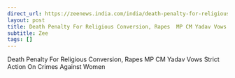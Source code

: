 ```yaml
---
direct_url: https://zeenews.india.com/india/death-penalty-for-religious-conversion-rapes-mp-cm-yadav-vows-strict-action-on-crimes-against-women-2869527.html
layout: post
title: Death Penalty For Religious Conversion, Rapes  MP CM Yadav Vows Strict Action On Crimes Against Women
subtitle: Zee
tags: []
---
```


Death Penalty For Religious Conversion, Rapes  MP CM Yadav Vows Strict Action On Crimes Against Women
